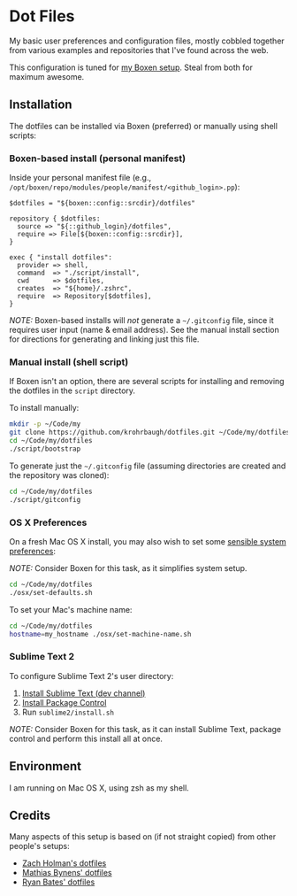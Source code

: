 # Dot Files 

My basic user preferences and configuration files, mostly cobbled together from
various examples and repositories that I've found across the web.

This configuration is tuned for [my Boxen setup][my-boxen]. Steal from both for maximum awesome.

## Installation

The dotfiles can be installed via Boxen (preferred) or manually using shell scripts:

### Boxen-based install (personal manifest)

Inside your personal manifest file (e.g., `/opt/boxen/repo/modules/people/manifest/<github_login>.pp`):

```puppet
$dotfiles = "${boxen::config::srcdir}/dotfiles"

repository { $dotfiles:
  source => "${::github_login}/dotfiles",
  require => File[${boxen::config::srcdir}],
}

exec { "install dotfiles":
  provider => shell,
  command  => "./script/install",
  cwd      => $dotfiles,
  creates  => "${home}/.zshrc",
  require  => Repository[$dotfiles],
}
```

_NOTE:_ Boxen-based installs will _not_ generate a `~/.gitconfig` file, since it requires user input (name & email address). See the manual install section for directions for generating and linking just this file.

### Manual install (shell script)

If Boxen isn't an option, there are several scripts for installing and removing the dotfiles in the `script` directory.

To install manually:

```sh
mkdir -p ~/Code/my
git clone https://github.com/krohrbaugh/dotfiles.git ~/Code/my/dotfiles
cd ~/Code/my/dotfiles
./script/bootstrap
```

To generate just the `~/.gitconfig` file (assuming directories are created and the repository was cloned):

```sh
cd ~/Code/my/dotfiles
./script/gitconfig
```

### OS X Preferences

On a fresh Mac OS X install, you may also wish to set some 
[sensible system preferences][0]:

_NOTE:_ Consider Boxen for this task, as it simplifies system setup.

```sh
cd ~/Code/my/dotfiles
./osx/set-defaults.sh
```

To set your Mac's machine name:

```sh
cd ~/Code/my/dotfiles
hostname=my_hostname ./osx/set-machine-name.sh
```

### Sublime Text 2

To configure Sublime Text 2's user directory:

1. [Install Sublime Text (dev channel)][2]
1. [Install Package Control][3]
1. Run `sublime2/install.sh`

_NOTE:_ Consider Boxen for this task, as it can install Sublime Text, package control and perform this install all at once.

## Environment

I am running on Mac OS X, using zsh as my shell.

## Credits

Many aspects of this setup is based on (if not straight copied) from other people's setups:

 - [Zach Holman's dotfiles][4]
 - [Mathias Bynens' dotfiles][0]
 - [Ryan Bates' dotfiles][1]

[0]: https://github.com/mathiasbynens/dotfiles
[1]: https://github.com/ryanb/dotfiles/
[2]: http://www.sublimetext.com/dev
[3]: http://wbond.net/sublime_packages/package_control/installation
[4]: https://github.com/holman/dotfiles/
[my-boxen]: https://github.com/krohrbaugh/my-boxen
